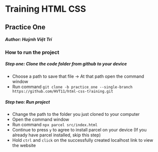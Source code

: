 # Training HTML CSS
## Practice One
##### Author: Huỳnh Việt Trí

### How to run the project

##### Step one: **Clone the code folder from github to your device**
- Choose a path to save that file -> At that path open the command window  
- Run command `git clone -b practice_one --single-branch https://github.com/HVT11/html-css-training.git`  
##### Step two: **Run project**
- Change the path to the folder you just cloned to your computer  
- Open the command window  
- Run command `npx parcel src/index.html`
- Continue to press `y` to agree to install parcel on your device (If you already have parcel installed, skip this step)
- Hold `ctrl` and `click` on the successfully created localhost link to view the website
